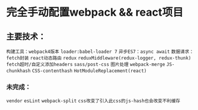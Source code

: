 # 完全手动配置webpack && react项目
## 主要技术：
```构建工具：webpack4版本```
```loader:babel-loader 7```
```异步ES7：async await```
```数据请求：fetch封装```
```react动态路由```
```redux```
```reduxMiddleware(redux-logger, redux-thunk)```
```fetch超时/自定义添加headers```
```sass/post-css```
```图片处理```
```webpack-merge```
```JS-chunkhash```
```CSS-contenthash```
```HotModuleReplacement(react)```
### 未完成：
```vendor```
```esLint```
```webpack-split```
```css改变了引入此css的js-hash也会改变不利缓存```